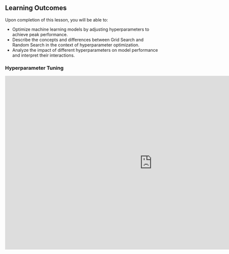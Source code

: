 <!-- # Lesson: Hyperparameter Tuning -->
## Learning Outcomes

Upon completion of this lesson, you will be able to:
  
- Optimize machine learning models by adjusting hyperparameters to achieve peak performance.
- Describe the concepts and differences between Grid Search and Random Search in the context of hyperparameter optimization.
- Analyze the impact of different hyperparameters on model performance and interpret their interactions.


### Hyperparameter Tuning

<iframe src="https://docs.google.com/presentation/d/e/2PACX-1vREUgX0hPorI5FXG6Dmmm0QDSD5GKfAECdR4mqQVTjflMjY3s-R0sZa2uBSBicmBrt7aXMnJuBKBwhj/embed?start=false&loop=false&delayms=3000" frameborder="0" width="960" height="569" allowfullscreen="true" mozallowfullscreen="true" webkitallowfullscreen="true"></iframe>
